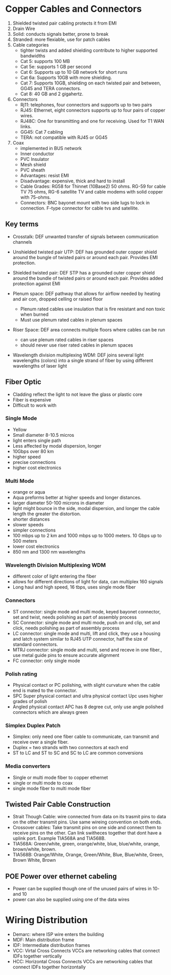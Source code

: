 # Copper Cables and Connectors

1. Shielded twisted pair cabling protects it from EMI 
2. Drain Wire  
3. Solid: conducts signals better, prone to break 
4. Stranded: more flexiable, use for patch cables 
5. Cable categories
	- tighter twists and added shielding contribute to higher supported bandwidths 
	- Cat 5: supports 100 MB
	- Cat 5e: supports 1 GB per second
	- Cat 6: Supports up to 10 GB network for short runs
	- Cat 6a: Supports 10GB with more shielding.
	- Cat 7: Supports 10GB, shielding on each twisted pair and between, GG45 and TERA connectors.
	- Cat 8: 40 GB and 2 gigahertz. 
6. Connectors
	- Rj11: telephones, four connectors and supports up to two pairs
	- RJ45: Ethernet, eight connectors supports up to four pairs of copper wires. 
	- RJ48C: One for transmitting and one for receiving. Used for T1 WAN links. 
	- GG45: Cat 7 cabling 
	- TERA: not compatible with RJ45 or GG45
7. Coax
	- implemented in BUS network 
	- Inner conductor
	- PVC Insulator
	- Mesh shield
	- PVC sheath
	- Advantages: resist EMI
	- Disadvantage: expensive, thick and hard to install
	- Cable Grades: RG58 for Thinnet (10Base2) 50 ohms. RG-59 for cable TV 75 ohms, RG-6 satellite TV and cable modems with solid copper with 75-ohms. 
	- Connectors: BNC bayonet mount with two side lugs to lock in connection. F-type connector for cable tvs and satellite. 


## Key terms

- Crosstalk: DEF unwanted transfer of signals between communication channels
- Unshielded twisted pair UTP: DEF has grounded outer copper shield around the bungle of twisted pairs or around each pair. Provides EMI protection.
- Shielded twisted pair: DEF STP has a grounded outer copper shield around the bundle of twisted pairs or around each pair. Provides added protection against EMI
- Plenum space: DEF pathway that allows for airflow needed by heating and air con, dropped celling or raised floor
	- Plenum rated cables use insulation that is fire resistant and non toxic when burned
	- Must use plenum rated cables in plenum spaces

- Riser Space: DEF area connects multiple floors where cables can be run 
	- can use plenum rated cables in riser spaces
	- should never use riser rated cables in plenum spaces

- Wavelength division multiplexing WDM: DEF joins several light wavelengths (colors) into a single strand of fiber by using different wavelengths of laser light

## Fiber Optic
- Cladding reflect the light to not leave the glass or plastic core
- Fiber is expensive
- Difficult to work with 
### Single Mode
- Yellow
- Small diameter 8-10.5 micros
- light enters single path
- Less affected by modal dispersion, longer
- 10Gbps over 80 km
- higher speed
- precise connections
- higher cost electronics 

### Multi Mode
- orange or aqua
- Aqua preforms better at higher speeds and longer distances. 
- larger diameter 50-100 microns in diameter 
- light might bounce in the side, modal dispersion, and longer the cable length the greater the distortion. 
- shorter distances 
- slower speeds
- simpler connections
- 100 mbps up to 2 km and 1000 mbps up to 1000 meters. 10 Gbps up to 500 meters 
- lower cost electronics
- 850 nm and 1300 nm wavelengths

### Wavelength Division Multiplexing WDM
- different color of light entering the fiber 
- allows for different directions of light for data, can multiplex 160 signals
- Long haul and high speed, 16 tbps, uses single mode fiber 

### Connectors
- ST connector: single mode and multi mode, keyed bayonet connector, set and twist, needs polishing as part of assembly process
- SC Connector: single mode and multi mode, push on and clip, set and click, needs polishing as part of assembly process
- LC connector: single mode and multi, lift and click, they use a housing and latch system similar to RJ45 UTP connector, half the size of standard connectors.  
- MTRJ connector: single mode and multi, send and receve in one fiber., use metal guide pins to ensure accurate alignment 
- FC connector: only single mode

### Polish rating 
- Physical contact or PC polishing, with slight curvature when the cable end is mated to the connector. 
- SPC Super physical contact and ultra physical contact Upc uses higher grades of polish 
- Angled physical contact APC has 8 degree cut, only use angle polished connectors which are always green

### Simplex Duplex Patch
- Simplex: only need one fiber cable to communicate, can transmit and receive over a single fiber. 
- Duplex = two strands with two connectors at each end
- ST to LC and ST to SC and SC to LC are common conversions

### Media converters 
- Single or multi mode fiber to copper ethernet 
- single or multi mode to coax 
- single mode fiber to multi mode fiber

## Twisted Pair Cable Construction
- Strait Though Cable: wire connected from data on its trasmit pins to data on the other transmit pins. Use same wireing convention on both ends.
- Crossover cables: Take transmit pins on one side and connect them to receive pins on the other. Can link switheces together that dont have a uplink port. Example TIA568A and TIA568B. 
- TIA568A: Green/white, green, orange/white, blue, blue/white, orange, brown/white, brown.
- TIA568B: Orange/White, Orange, Green/White, Blue, Blue/white, Green, Brown White, Brown

## POE Power over ethernet cabeling
- Power can be supplied though one of the unused pairs of wires in 10- and 10 
- power can also be supplied using one of the data wires

# Wiring Distribution
- Demarc: where ISP wire enters the building
- MDF: Main distribution frame
- IDF: Intermediate distribution frames
- VCC: Virtal Cross Connects VCCs are networking cables that connect IDFs together vertically 
- HCC: Horizontal Cross Connects VCCs are networking cables that connect IDFs together horizontally  
